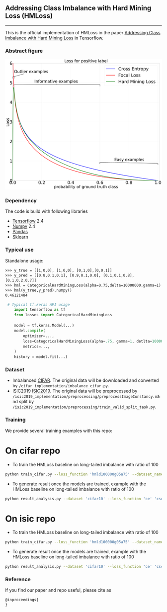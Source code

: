 ## Addressing Class Imbalance with Hard Mining Loss (HMLoss)
_________________

This is the official implementation of HMLoss in the paper [Addressing Class Imbalance with Hard Mining Loss](https:) in Tensorflow.
### Abstract figure

![Alt text](ressources/images/abstract_figure.png?raw=true "HMLoss")
### Dependency
The code is build with following libraries
- [Tensorflow](https://www.tensorflow.org) 2.4
- [Numpy](https://numpy.org/) 2.4
- [Pandas](https://pandas.pydata.org/)
- [Sklearn](https://scikit-learn.org/stable/)

### Typical use
Standalone usage:
    
    >>> y_true = [[1,0,0], [1,0,0], [0,1,0],[0,0,1]]
    >>> y_pred = [[0.8,0.1,0.1], [0.9,0.1,0.0], [0.1,0.1,0.8],[0.1,0.2,0.7]]
    >>> hml = CategoricalHardMiningLoss(alpha=0.75,delta=10000000,gamma=1)
    >>> hml(y_true,y_pred).numpy()
    0.46121484

```python
 # Typical tf.keras API usage
    import tensorflow as tf
    from losses import CategoricalHardMiningLoss

    model = tf.keras.Model(...)
    model.compile(
        optimizer=...,
        loss=CategoricalHardMiningLoss(alpha=.75, gamma=1, detlta=10000000))   # Used here like a tf.keras loss
        metrics=...,
    )
    history = model.fit(...)
```


### Dataset
- Imbalanced [CIFAR](https://www.cs.toronto.edu/~kriz/cifar.html). The original data will be downloaded and converted by `/cifar_implementation/imbalance_cifar.py`.
- ISIC2019 [ISIC2019](https://challenge2019.isic-archive.com/). The original data will be preprocessed by `/isic2019_implementation/preprocessing/preprocessImageConstancy.m`and split by `/isic2019_implementation/preprocessing/train_valid_split_task.py`.

### Training
We provide several training examples with this repo:

# On cifar repo
- To train the HMLoss baseline on long-tailed imbalance with ratio of 100 

```bash
python train_cifar.py --loss_function 'hmld100000g05a75' --dataset_name 'cifar10' --loss_type 'softmax' --imb_type 'exp' --imb_ratio 0.01  
```

- To generate result once the models are trained, example with the HMLoss baseline on long-tailed imbalance with ratio of 100

```bash
python result_analysis.py --dataset 'cifar10' --loss_function 'ce' 'csce' --imb_type 'exp' --imb_ratio 0.01 
```

# On isic repo
- To train the HMLoss baseline on long-tailed imbalance with ratio of 100 

```bash
python train_cifar.py --loss_function 'hmld100000g05a75' --dataset_name 'cifar10' --loss_type 'softmax' --imb_type 'exp' --imb_ratio 0.01  
```

- To generate result once the models are trained, example with the HMLoss baseline on long-tailed imbalance with ratio of 100

```bash
python result_analysis.py --dataset 'cifar10' --loss_function 'ce' 'csce' --imb_type 'exp' --imb_ratio 0.01 
```

### Reference

If you find our paper and repo useful, please cite as

```
@inproceedings{
}
